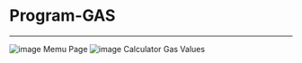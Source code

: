 # Program-GAS
-------------------------------------------------------------------------------------------------------
![image](https://github.com/NicasioTn/Program-GAS/assets/55986701/6989e0ee-e5ef-4d91-8f0c-bf836fd57b18)
Memu Page
![image](https://github.com/NicasioTn/Program-GAS/assets/55986701/1c765849-ac89-4153-bead-d1fe7788ff5c)
Calculator Gas Values
